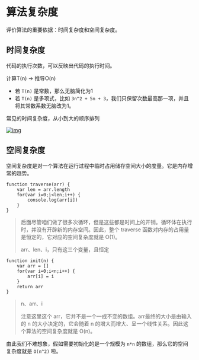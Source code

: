# 算法复杂度



评价算法的重要依据：时间复杂度和空间复杂度。

## 时间复杂度



代码的执行次数，可以反映出代码的执行时间。

计算T(n) -> 推导O(n)

- 若 `T(n)` 是常数，那么无脑简化为1
- 若 `T(n)` 是多项式，比如 `3n^2 + 5n + 3`，我们只保留次数最高那一项，并且将其常数系数无脑改为1。

常见的时间复杂度，从小到大的顺序排列

[![img](https://camo.githubusercontent.com/b03e035fbc0ba95e7547bf961ddaea622a8e128035916c589d90f164b3f15ffb/68747470733a2f2f732e706f6574726965732e776f726b2f696d616765732f32303231303930353131313532372e706e67)](https://camo.githubusercontent.com/b03e035fbc0ba95e7547bf961ddaea622a8e128035916c589d90f164b3f15ffb/68747470733a2f2f732e706f6574726965732e776f726b2f696d616765732f32303231303930353131313532372e706e67)

## 空间复杂度



空间复杂度是对一个算法在运行过程中临时占用储存空间大小的度量。它是内存增常的趋势。

```
function traverse(arr) {
    var len = arr.length
    for(var i=0;i<len;i++) {
        console.log(arr[i])
    }
}
```



> 后面尽管咱们做了很多次循环，但是这些都是时间上的开销。循环体在执行时，并没有开辟新的内存空间。因此，整个 traverse 函数对内存的占用量是恒定的，它对应的空间复杂度就是 O(1)。
>
> arr、len、i，只有这三个变量，且恒定

```
function init(n) {
    var arr = []
    for(var i=0;i<n;i++) {
        arr[i] = i
    }
    return arr
}
```



> n、arr、i
>
> 注意这里这个 arr，它并不是一个一成不变的数组。arr最终的大小是由输入的 n 的大小决定的，它会随着 n 的增大而增大、呈一个线性关系。因此这个算法的空间复杂度就是 O(n)。

由此我们不难想象，假如需要初始化的是一个规模为 `n*n` 的数组，那么它的空间复杂度就是 `O(n^2)` 啦。